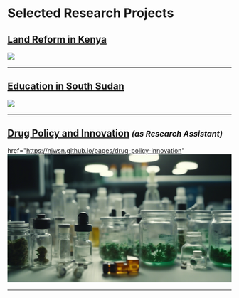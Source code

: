 # Selected Research Projects

## [Land Reform in Kenya](/pages/land-reform-kenya)
<img src="images/dummy_thumbnail.jpg?raw=true"/>

---
## [Education in South Sudan](/pages/education-south-sudan)
<img src="images/dummy_thumbnail.jpg?raw=true"/>

---
## [Drug Policy and Innovation](/pages/drug-policy-innovation) <small><i>(as Research Assistant)</i></small>
<a> href="https://njwsn.github.io/pages/drug-policy-innovation" <img src="images/drugs-procurement-sd.png?raw=true"/> </a>

---

